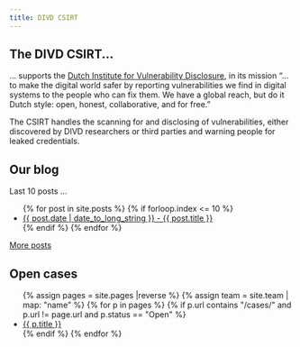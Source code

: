 ```yaml
---
title: DIVD CSIRT
---
```

## The DIVD CSIRT...

... supports the [Dutch Institute for Vulnerability Disclosure](https://divd.nl), in its mission “…to make the digital world safer by reporting vulnerabilities we find in digital systems to the people who can fix them. We have a global reach, but do it Dutch style: open, honest, collaborative, and for free.”

The CSIRT handles the scanning for and disclosing of vulnerabilities, either discovered by DIVD researchers or third parties and warning people for leaked credentials.


## Our blog

Last 10 posts ...

<ul>
{% for post in site.posts %}
	{% if forloop.index <= 10 %}
	    <li>
	        <a href="{{ post.url | prepend: site.baseurl }}">{{ post.date | date_to_long_string }}  - {{ post.title }}</a>
	    </li>
	{% endif %}
{% endfor %}
</ul>

[More posts](/blog/2)

## Open cases

<ul>
{% assign pages = site.pages |reverse %}
{% assign team = site.team | map: "name" %}
{% for p in pages %}
	{% if p.url contains "/cases/" and p.url != page.url and p.status == "Open" %}
		<li>
			<a href='{{ p.url }}'>{{ p.title }}</a>
		</li>
	{% endif %}
{% endfor %}
</ul>
